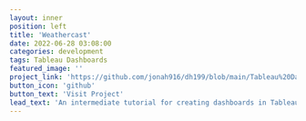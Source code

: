 ```yaml
---
layout: inner
position: left
title: 'Weathercast'
date: 2022-06-28 03:08:00
categories: development
tags: Tableau Dashboards
featured_image: ''
project_link: 'https://github.com/jonah916/dh199/blob/main/Tableau%20Dashboards%20Tutorial.md'
button_icon: 'github'
button_text: 'Visit Project'
lead_text: 'An intermediate tutorial for creating dashboards in Tableau. Developed for directed research in thr UCLA Digital Hummanities Department.'
---
```

